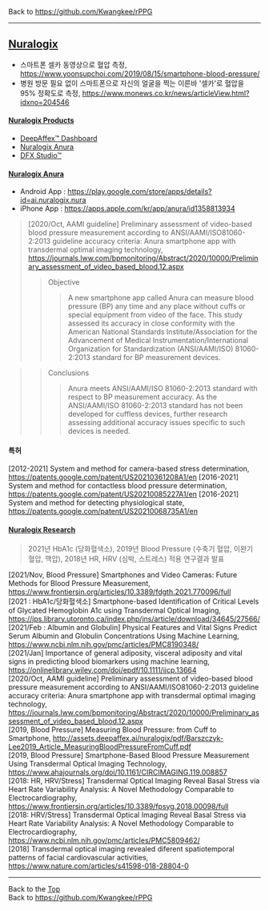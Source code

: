 Back to https://github.com/Kwangkee/rPPG
***

## [Nuralogix](https://www.nuralogix.ai/)
- 스마트폰 셀카 동영상으로 혈압 측정, https://www.yoonsupchoi.com/2019/08/15/smartphone-blood-pressure/    
- 병원 방문 필요 없이 스마트폰으로 자신의 얼굴을 찍는 이른바 '셀카'로 혈압을 95% 정확도로 측정, https://www.monews.co.kr/news/articleView.html?idxno=204546  

#### [Nuralogix Products](https://www.nuralogix.ai/)  
- [DeepAffex™ Dashboard](https://www.nuralogix.ai/deep-affex/)
- [Nuralogix Anura](https://www.nuralogix.ai/anura/)
- [DFX Studio™](https://www.nuralogix.ai/dfx-studio/) 

#### [Nuralogix Anura](https://www.nuralogix.ai/anura/)
- Android App : https://play.google.com/store/apps/details?id=ai.nuralogix.nura  
- iPhone App : https://apps.apple.com/kr/app/anura/id1358813934  

>[2020/Oct, AAMI guideline] Preliminary assessment of video-based blood pressure measurement according to ANSI/AAMI/ISO81060-2:2013 guideline accuracy criteria: Anura smartphone app with transdermal optimal imaging technology, https://journals.lww.com/bpmonitoring/Abstract/2020/10000/Preliminary_assessment_of_video_based_blood.12.aspx 
>>Objective 
>>>A new smartphone app called Anura can measure blood pressure (BP) any time and any place without cuffs or special equipment from video of the face. This study assessed its accuracy in close conformity with the American National Standards Institute/Association for the Advancement of Medical Instrumentation/International Organization for Standardization (ANSI/AAMI/ISO) 81060-2:2013 standard for BP measurement devices.    

>>Conclusions 
>>>Anura meets ANSI/AAMI/ISO 81060-2:2013 standard with respect to BP measurement accuracy. As the ANSI/AAMI/ISO 81060-2:2013 standard has not been developed for cuffless devices, further research assessing additional accuracy issues specific to such devices is needed.
 
 
#### 특허
[2012-2021] System and method for camera-based stress determination, https://patents.google.com/patent/US20210361208A1/en 
[2016-2021] System and method for contactless blood pressure determination, https://patents.google.com/patent/US20210085227A1/en 
[2016-2021] System and method for detecting physiological state, https://patents.google.com/patent/US20210068735A1/en 

#### [Nuralogix Research](https://www.nuralogix.ai/research/)
>2021년 HbA1c (당화혈색소), 2019년 Blood Pressure (수축기 혈압, 이완기 혈압, 맥압), 2018년 HR, HRV (심박, 스트레스) 적용 연구결과 발표  

[2021/Nov, Blood Pressure] Smartphones and Video Cameras: Future Methods for Blood Pressure Measurement, https://www.frontiersin.org/articles/10.3389/fdgth.2021.770096/full  
[2021 : HbA1c/당화혈색소] Smartphone-based Identification of Critical Levels of Glycated Hemoglobin A1c using Transdermal Optical Imaging, https://jps.library.utoronto.ca/index.php/jns/article/download/34645/27566/  
[2021/Feb : Albumin and Globulin] Physical Features and Vital Signs Predict Serum Albumin and Globulin Concentrations Using Machine Learning, https://www.ncbi.nlm.nih.gov/pmc/articles/PMC8190348/   
[2021/Jan] Importance of general adiposity, visceral adiposity and vital signs in predicting blood biomarkers using machine learning, https://onlinelibrary.wiley.com/doi/epdf/10.1111/ijcp.13664   
[2020/Oct, AAMI guideline] Preliminary assessment of video-based blood pressure measurement according to ANSI/AAMI/ISO81060-2:2013 guideline accuracy criteria: Anura smartphone app with transdermal optimal imaging technology, https://journals.lww.com/bpmonitoring/Abstract/2020/10000/Preliminary_assessment_of_video_based_blood.12.aspx  
[2019, Blood Pressure] Measuring Blood Pressure: from Cuff to Smartphone, http://assets.deepaffex.ai/nuralogix/pdf/Barszczyk-Lee2019_Article_MeasuringBloodPressureFromCuff.pdf    
[2019, Blood Pressure] Smartphone-Based Blood Pressure Measurement Using Transdermal Optical Imaging Technology, https://www.ahajournals.org/doi/10.1161/CIRCIMAGING.119.008857   
[2018: HR, HRV/Stress] Transdermal Optical Imaging Reveal Basal Stress via Heart Rate Variability Analysis: A Novel Methodology Comparable to Electrocardiography, https://www.frontiersin.org/articles/10.3389/fpsyg.2018.00098/full  
[2018: HRV/Stress] Transdermal Optical Imaging Reveal Basal Stress via Heart Rate Variability Analysis: A Novel Methodology Comparable to Electrocardiography, https://www.ncbi.nlm.nih.gov/pmc/articles/PMC5809462/   
[2018] Transdermal optical imaging revealed diferent spatiotemporal patterns of facial cardiovascular activities, https://www.nature.com/articles/s41598-018-28804-0  


***
Back to the [Top](#rPPG)  
Back to https://github.com/Kwangkee/rPPG

